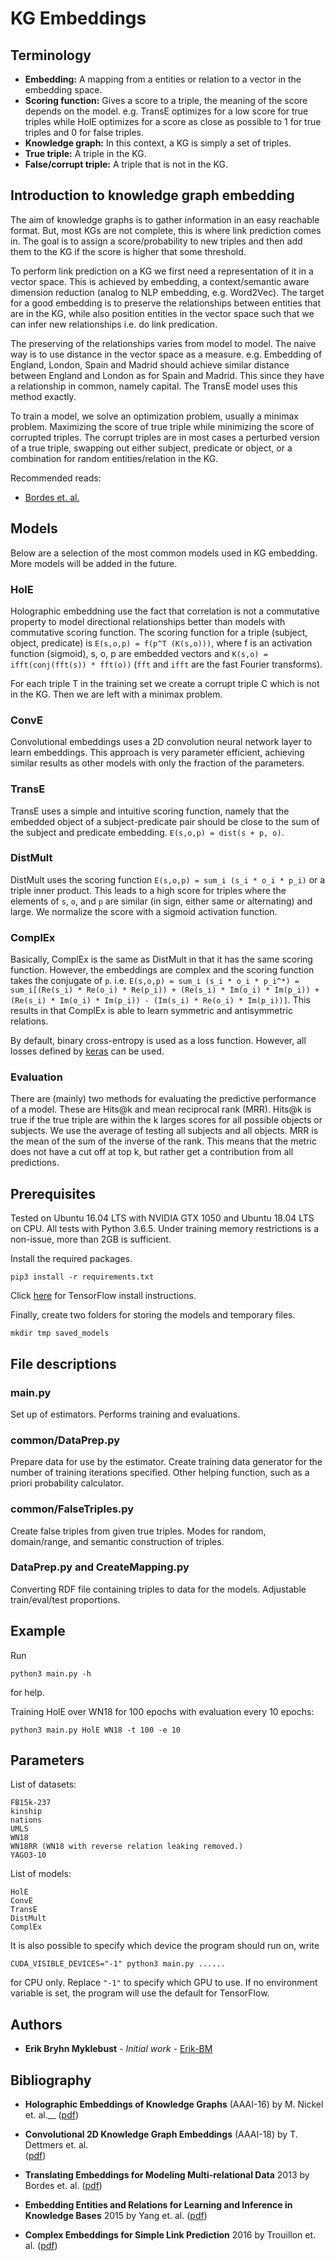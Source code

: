 # KG Embeddings

## Terminology
* **Embedding:** A mapping from a entities or relation to a vector in the embedding space.
* **Scoring function:** Gives a score to a triple, the meaning of the score depends on the model. e.g. TransE optimizes for a low score for true triples while HolE optimizes for a score as close as possible to 1 for true triples and 0 for false triples.
* **Knowledge graph:** In this context, a KG is simply a set of triples.
* **True triple:** A triple in the KG.
* **False/corrupt triple:** A triple that is not in the KG.

## Introduction to knowledge graph embedding
The aim of knowledge graphs is to gather information in an easy reachable format. But, most KGs are not complete, this is where link prediction comes in. The goal is to assign a score/probability to new triples and then add them to the KG if the score is higher that some threshold.

To perform link prediction on a KG we first need a representation of it in a vector space. This is achieved by embedding, a context/semantic aware dimension reduction (analog to NLP embedding, e.g. Word2Vec). The target for a good embedding is to preserve the relationships between entities that are in the KG, while also position entities in the vector space such that we can infer new relationships i.e. do link predication. 

The preserving of the relationships varies from model to model. The naive way is to use distance in the vector space as a measure. e.g. Embedding of England, London, Spain and Madrid should achieve similar distance between England and London as for Spain and Madrid. This since they have a relationship in common, namely capital. The TransE model uses this method exactly.

To train a model, we solve an optimization problem, usually a minimax problem. Maximizing the score of true triple while minimizing the score of corrupted triples. The corrupt triples are in most cases a perturbed version of a true triple, swapping out either subject, predicate or object, or a combination for random entities/relation in the KG.

Recommended reads:
* [Bordes et. al.](https://papers.nips.cc/paper/5071-translating-embeddings-for-modeling-multi-relational-data.pdf)

## Models
Below are a selection of the most common models used in KG embedding. More models will be added in the future.

### HolE
Holographic embeddning use the fact that correlation is not a commutative property to model directional relationships better than models with commutative scoring function.
The scoring function for a triple (subject, object, predicate) is `E(s,o,p) = f(p^T (K(s,o)))`, where f is an activation function (sigmoid), s, o, p are embedded vectors and `K(s,o) =  ifft(conj(fft(s)) * fft(o))` (`fft` and `ifft` are the fast Fourier transforms).

For each triple T in the training set we create a corrupt triple C which is not in the KG. Then we are left with a minimax problem. 

### ConvE
Convolutional embeddings uses a 2D convolution neural network layer to learn embeddings. This approach is very parameter efficient, achieving similar results as other models with only the fraction of the parameters.

### TransE
TransE uses a simple and intuitive scoring function, namely that the embedded object of a subject-predicate pair should be close to the sum of the subject and predicate embedding. `E(s,o,p) = dist(s + p, o)`.

### DistMult
DistMult uses the scoring function `E(s,o,p) = sum_i (s_i * o_i * p_i)` or a triple inner product. This leads to a high score for triples where the elements of `s`, `o`, and `p` are similar (in sign, either same or alternating) and large. We normalize the score with a sigmoid activation function. 

### ComplEx
Basically, ComplEx is the same as DistMult in that it has the same scoring function. However, the embeddings are complex and the scoring function takes the conjugate of `p`. i.e. `E(s,o,p) = sum_i (s_i * o_i * p_i^*) = sum_i[(Re(s_i) * Re(o_i) * Re(p_i)) + (Re(s_i) * Im(o_i) * Im(p_i)) + (Re(s_i) * Im(o_i) * Im(p_i)) - (Im(s_i) * Re(o_i) * Im(p_i))]`. This results in that ComplEx is able to learn symmetric and antisymmetric relations.

By default, binary cross-entropy is used as a loss function. However, all losses defined by [keras](https://keras.io/losses/) can be used.


### Evaluation
There are (mainly) two methods for evaluating the predictive performance of a model. These are Hits@k and mean reciprocal rank (MRR). Hits@k is true if the true triple are within the k larges scores for all possible objects or subjects. We use the average of testing all subjects and all objects. 
MRR is the mean of the sum of the inverse of the rank. This means that the metric does not have a cut off at top k, but rather get a contribution from all predictions.

## Prerequisites
Tested on Ubuntu 16.04 LTS with NVIDIA GTX 1050 and Ubuntu 18.04 LTS on CPU. All tests with Python 3.6.5. Under training memory restrictions is a non-issue, more than 2GB is sufficient.

Install the required packages.
```
pip3 install -r requirements.txt
```
Click [here](https://www.tensorflow.org/install/) for TensorFlow install instructions.

Finally, create two folders for storing the models and temporary files.
```
mkdir tmp saved_models
```

## File descriptions
### main.py
Set up of estimators. Performs training and evaluations.
### common/DataPrep.py
Prepare data for use by the estimator. Create training data generator for the number of training iterations specified. Other helping function, such as a priori probability calculator.
### common/FalseTriples.py
Create false triples from given true triples. Modes for random, domain/range, and semantic construction of triples.
### DataPrep.py and CreateMapping.py
Converting RDF file containing triples to data for the models. Adjustable train/eval/test proportions.

## Example
Run
```
python3 main.py -h
```
for help.

Training HolE over WN18 for 100 epochs with evaluation every 10 epochs:
```
python3 main.py HolE WN18 -t 100 -e 10
```

## Parameters

List of datasets:
```
FB15k-237
kinship
nations
UMLS
WN18
WN18RR (WN18 with reverse relation leaking removed.)
YAGO3-10
```
List of models:
```
HolE
ConvE
TransE
DistMult
ComplEx
```
It is also possible to specify which device the program should run on, write 
```
CUDA_VISIBLE_DEVICES="-1" python3 main.py ......
```
for CPU only. Replace `"-1"` to specify which GPU to use. If no environment variable is set, the program will use the default for TensorFlow.


## Authors

* **Erik Bryhn Myklebust** - *Initial work* - [Erik-BM](https://github.com/Erik-BM)


## Bibliography
* **Holographic Embeddings of Knowledge Graphs** (AAAI-16)
  by M. Nickel et. al.__
  ([pdf](https://arxiv.org/pdf/1510.04935.pdf))
  
* **Convolutional 2D Knowledge Graph Embeddings** (AAAI-18)
  by T. Dettmers et. al.  
  ([pdf](https://arxiv.org/pdf/1707.01476.pdf))
  
* **Translating Embeddings for Modeling Multi-relational Data** 2013
  by Bordes et. al.
  ([pdf](https://papers.nips.cc/paper/5071-translating-embeddings-for-modeling-multi-relational-data.pdf))
  
* **Embedding Entities and Relations for Learning and Inference in Knowledge Bases** 2015
  by Yang et. al.
  ([pdf](https://arxiv.org/pdf/1412.6575.pdf))
  
* **Complex Embeddings for Simple Link Prediction** 2016
  by Trouillon et. al.
  ([pdf](https://arxiv.org/pdf/1606.06357.pdf))
